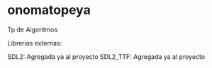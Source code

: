# onomatopeya
Tp de Algoritmos

Librerias externas:

SDL2: Agregada ya al proyecto
SDL2_TTF: Agregada ya al proyecto
